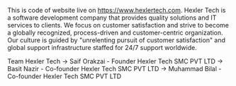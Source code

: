 This is code of website live on https://www.hexlertech.com.
Hexler Tech is a software development company that provides quality solutions and IT services to clients. 
We focus on customer satisfaction and strive to become a globally recognized, process-driven and customer-centric organization. 
Our culture is guided by "unrelenting pursuit of customer satisfaction" and global support infrastructure staffed for 24/7 support worldwide.

Team Hexler Tech
-> Saif Orakzai - Founder Hexler Tech SMC PVT LTD
-> Basit Nazir - Co-founder Hexler Tech SMC PVT LTD
-> Muhammad Bilal - Co-founder Hexler Tech SMC PVT LTD 

